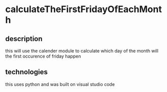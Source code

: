 # calculateTheFirstFridayOfEachMonth

## description
this will use the calender module to calculate which day of the month will the first occurence of friday happen

## technologies
this uses python and was built on visual studio code
